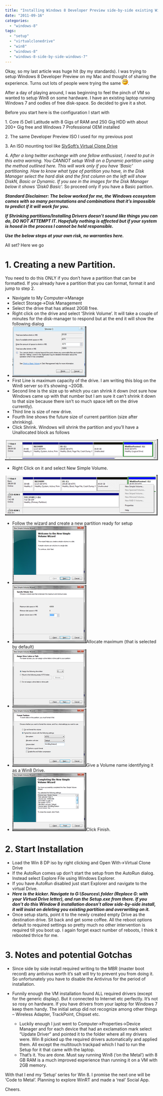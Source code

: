 ```yaml
---
title: "Installing Windows 8 Developer Preview side-by-side existing Windows 7"
date: "2011-09-16"
categories: 
  - "windows-8"
tags: 
  - "setup"
  - "virtualclonedrive"
  - "win8"
  - "windows-8"
  - "windows-8-side-by-side-windows-7"
---
```


Okay, so my last article was huge hit (by my standards). I was trying to setup Windows 8 Developer Preview on my Mac and thought of sharing the experience. Turns out lots of people were trying the same ![Smile](images/wlemoticon-smile.png).

After a day of playing around, I was beginning to feel the pinch of VM so wanted to setup Win8 on some hardware. I have an existing laptop running Windows 7 and oodles of free disk-space. So decided to give it a shot.

Before you start here is the configuration I start with

1\. Core i5 Dell Latitude with 8 Gigs of RAM and 250 Gig HDD with about 200+ Gig free and Windows 7 Professional OEM installed

2\. The same Developer Preview ISO I used for my previous post

3\. An ISO mounting tool like [SlySoft’s Virtual Clone Drive](http://www.slysoft.com/en/download.html)

4\. _After a long twitter exchange with one fellow enthusiast, I need to put in this extra warning. You CANNOT setup Win8 on a Dynamic partition using the method outlined here. This will work only if you have 'Basic' partitioning. How to know what type of partition you have, in the Disk Manager select the hard disk and the first column on the left will show DiskN, Basic or Dynamic. If you see in the images for the Disk Manager below it shows 'Disk0 Basic'._ So proceed only if you have a Basic parition.

**_Standard Disclaimer: The below worked for me, the Windows ecosystem comes with so many permutations and combinations that it’s impossible to predict if it will work for you._**

**_If Shrinking partitions/Installing Drivers doesn’t sound like things you can do, DO NOT ATTEMPT IT. Hopefully nothing is affected but if your system is hosed in the process I cannot be held responsible._**

**_Use the below steps at your own risk, no warranties here._**

All set? Here we go

# 1\. Creating a new Partition.

You need to do this ONLY if you don’t have a partition that can be formatted. If you already have a partition that you can format, format it and jump to step 2.

- Navigate to My Computer->Manage
- Select Storage->Disk Management
- Select the drive that has atleast 20GB free.
- Right click on the drive and select ‘Shrink Volume’. It will take a couple of minutes for the disk-manager to respond but at the end it will show the following dialog
- [![image](images/image_thumb2.png "image")](/images/blog/2011/09/images/blog/image2.png)
- First Line is maximum capacity of the drive. I am writing this blog on the Win8 server so it’s showing ~20GB.
- Second line is the size up to which you can shrink it down (not sure how Windows came up with that number but I am sure it can’t shrink it down to that size because there isn’t so much space left on the drive currently).
- Third line is size of new drive.
- Fourth line shows the future size of current partition (size after shrinking).
- Click Shrink. Windows will shrink the partition and you’ll have a Unallocated block as follows

[![image](images/image_thumb3.png "image")](/images/blog/2011/09/images/blog/image3.png)

- Right Click on it and select New Simple Volume.

[![image](images/image_thumb4.png "image")](/images/blog/2011/09/images/blog/image4.png)

- Follow the wizard and create a new partition ready for setup
- [![image](images/image_thumb5.png "image")](/images/blog/2011/09/images/blog/image5.png)
- [![image](images/image_thumb6.png "image")](/images/blog/2011/09/images/blog/image6.png)Allocate maximum (that is selected by default)
- [![image](images/image_thumb7.png "image")](/images/blog/2011/09/images/blog/image7.png)
- [![image](images/image_thumb8.png "image")](/images/blog/2011/09/images/blog/image8.png)Give a Volume name identifying it as a Win8 Drive.
- [![image](images/image_thumb9.png "image")](/images/blog/2011/09/images/blog/image9.png)Click Finish.

# 2\. Start Installation

- Load the Win 8 DP iso by right clicking and Open With->Virtual Clone Drive
- If the AutoRun comes up don’t start the setup from the AutoRun dialog. Instead select Explore File using Windows Explorer.
- If you have AutoRun disabled just start Explorer and navigate to the virtual Drive.
- **_Here is the kicker. Navigate to G:\\Sources\\ folder (Replace G: with your Virtual Drive letter), and run the Setup.exe from there. If you don’t do this Window 8 installation doesn’t allow side-by-side install, it will insist on deleting you existing partition and overwriting on it._**
- Once setup starts, point it to the newly created empty Drive as the destination drive. Sit back and get some coffee. All the reboot options default to required settings so pretty much no other intervention is required till you boot up. I again forget exact number of reboots, I think it rebooted thrice for me.

# 3\. Notes and potential Gotchas

- Since side by side install required writing to the MBR (master boot record) any antivirus worth it’s salt will try to prevent you from doing it. So unfortunately you have to disable the Antivirus for the period of installation.
- Funnily enough the VM installation found ALL required drivers (except for the generic display). But it connected to Internet etc perfectly. It’s not so rosy on hardware. If you have drivers from your laptop for Windows 7 keep them handy. The initial setup did not recognize among other things – Wireless Adapter, TrackPoint, Chipset etc.
    
    - Luckily enough I just went to Computer->Properties->Device Manager and for each device that had an exclamation mark select “Update Driver” and pointed it to the folder where all my drivers were. Win 8 picked up the required drivers automatically and applied them. All except the multitouch trackpad which I had to run the Setup for it that came with the laptop.
    - That’s it. You are done. Must say running Win8 (‘on the Metal’) with 8 GB RAM is a much improved experience than running it on a VM with 2GB memory.
    

With that I end my ‘Setup’ series for Win 8. I promise the next one will be ‘Code to Metal’. Planning to explore WinRT and made a ‘real’ Social App.

Cheers.
